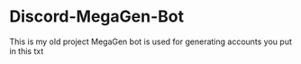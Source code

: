 # Discord-MegaGen-Bot
This is my old project MegaGen bot is used for generating accounts you put in this txt

